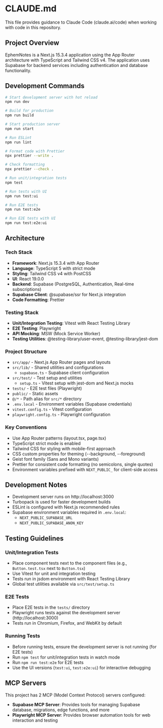 # CLAUDE.md

This file provides guidance to Claude Code (claude.ai/code) when working with code in this repository.

## Project Overview

EphemNotes is a Next.js 15.3.4 application using the App Router architecture with TypeScript and Tailwind CSS v4. The application uses Supabase for backend services including authentication and database functionality.

## Development Commands

```bash
# Start development server with hot reload
npm run dev

# Build for production
npm run build

# Start production server
npm run start

# Run ESLint
npm run lint

# Format code with Prettier
npx prettier --write .

# Check formatting
npx prettier --check .

# Run unit/integration tests
npm test

# Run tests with UI
npm run test:ui

# Run E2E tests
npm run test:e2e

# Run E2E tests with UI
npm run test:e2e:ui
```

## Architecture

### Tech Stack

- **Framework**: Next.js 15.3.4 with App Router
- **Language**: TypeScript 5 with strict mode
- **Styling**: Tailwind CSS v4 with PostCSS
- **UI**: React 19.0.0
- **Backend**: Supabase (PostgreSQL, Authentication, Real-time subscriptions)
- **Supabase Client**: @supabase/ssr for Next.js integration
- **Code Formatting**: Prettier

### Testing Stack

- **Unit/Integration Testing**: Vitest with React Testing Library
- **E2E Testing**: Playwright
- **API Mocking**: MSW (Mock Service Worker)
- **Testing Utilities**: @testing-library/user-event, @testing-library/jest-dom

### Project Structure

- `src/app/` - Next.js App Router pages and layouts
- `src/lib/` - Shared utilities and configurations
  - `supabase.ts` - Supabase client configuration
- `src/test/` - Test setup and utilities
  - `setup.ts` - Vitest setup with jest-dom and Next.js mocks
- `tests/` - E2E test files (Playwright)
- `public/` - Static assets
- `@/*` - Path alias for `src/*` directory
- `.env.local` - Environment variables (Supabase credentials)
- `vitest.config.ts` - Vitest configuration
- `playwright.config.ts` - Playwright configuration

### Key Conventions

- Use App Router patterns (layout.tsx, page.tsx)
- TypeScript strict mode is enabled
- Tailwind CSS for styling with mobile-first approach
- CSS custom properties for theming (--background, --foreground)
- Geist font family (Sans and Mono variants)
- Prettier for consistent code formatting (no semicolons, single quotes)
- Environment variables prefixed with `NEXT_PUBLIC_` for client-side access

## Development Notes

- Development server runs on http://localhost:3000
- Turbopack is used for faster development builds
- ESLint is configured with Next.js recommended rules
- Supabase environment variables required in `.env.local`:
  - `NEXT_PUBLIC_SUPABASE_URL`
  - `NEXT_PUBLIC_SUPABASE_ANON_KEY`

## Testing Guidelines

### Unit/Integration Tests

- Place component tests next to the component files (e.g., `Button.test.tsx` next to `Button.tsx`)
- Use Vitest for unit and integration testing
- Tests run in jsdom environment with React Testing Library
- Global test utilities available via `src/test/setup.ts`

### E2E Tests

- Place E2E tests in the `tests/` directory
- Playwright runs tests against the development server (http://localhost:3000)
- Tests run in Chromium, Firefox, and WebKit by default

### Running Tests

- Before running tests, ensure the development server is not running (for E2E tests)
- Run `npm test` for unit/integration tests in watch mode
- Run `npm run test:e2e` for E2E tests
- Use the UI versions (`test:ui`, `test:e2e:ui`) for interactive debugging

## MCP Servers

This project has 2 MCP (Model Context Protocol) servers configured:
- **Supabase MCP Server**: Provides tools for managing Supabase database, migrations, edge functions, and more
- **Playwright MCP Server**: Provides browser automation tools for web interaction and testing
